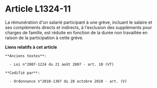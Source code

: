 # Article L1324-11

La rémunération d'un salarié participant à une grève, incluant le salaire et ses compléments directs et indirects, à
l'exclusion des suppléments pour charges de famille, est réduite en fonction de la durée non travaillée en raison de la
participation à cette grève.

**Liens relatifs à cet article**

	**Anciens textes**:

	  - Loi n°2007-1224 du 21 août 2007 - art. 10 (VT)

	**Codifié par**:

	  - Ordonnance n°2010-1307 du 28 octobre 2010 - art. (V)
